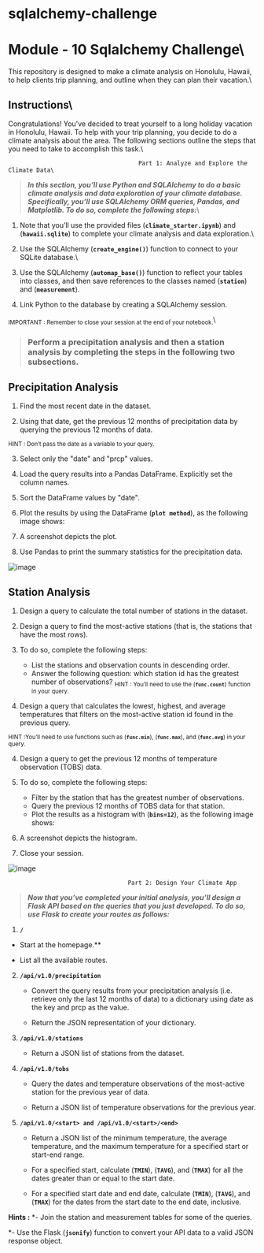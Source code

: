 # sqlalchemy-challenge
# Module - 10 Sqlalchemy Challenge\
This repository is designed to make a climate analysis on Honolulu, Hawaii, to help clients trip planning, and outline when they can plan their vacation.\

## **Instructions**\

Congratulations! You've decided to treat yourself to a long holiday vacation in Honolulu, Hawaii. To help with your trip planning, you decide to do a climate analysis about the area. The following sections outline the steps that you need to take to accomplish this task.\

                                         Part 1: Analyze and Explore the Climate Data\
>***In this section, you’ll use Python and SQLAlchemy to do a basic climate analysis and data exploration of your climate database. Specifically, you’ll use SQLAlchemy ORM queries, Pandas, and Matplotlib. To do so, complete the following steps:***\

1.  Note that you’ll use the provided files (**`climate_starter.ipynb`**) and (**`hawaii.sqlite`**) to complete your climate analysis and data exploration.\

2.  Use the SQLAlchemy (**`create_engine()`**) function to connect to your SQLite database.\

3.  Use the SQLAlchemy (**`automap_base()`**) function to reflect your tables into classes, and then save references to the classes named (**`station`**) and (**`measurement`**).

4.  Link Python to the database by creating a SQLAlchemy session.

<sub>IMPORTANT : Remember to close your session at the end of your notebook.</sub>\

>### Perform a precipitation analysis and then a station analysis by completing the steps in the following two subsections.

## **Precipitation Analysis**

1.  Find the most recent date in the dataset.

2.  Using that date, get the previous 12 months of precipitation data by querying the previous 12 months of data.

<sub>HINT :  Don’t pass the date as a variable to your query.</sub>

3.  Select only the "date" and "prcp" values.
   
4.  Load the query results into a Pandas DataFrame. Explicitly set the column names.

5.  Sort the DataFrame values by "date".

6.  Plot the results by using the DataFrame (**`plot method`**), as the following image shows:

7.  A screenshot depicts the plot.

8.  Use Pandas to print the summary statistics for the precipitation data.

![image](https://github.com/NTHub23/sqlalchemy-challenge/assets/138403390/f65d32ca-f1bf-4450-a4e9-6f8d334d0eed)


## **Station Analysis**
1.  Design a query to calculate the total number of stations in the dataset.

2.  Design a query to find the most-active stations (that is, the stations that have the most rows).
3.  To do so, complete the following steps:
    - List the stations and observation counts in descending order.
    - Answer the following question: which station id has the greatest number of observations?
<sub>HINT : You’ll need to use the (**`func.count`**) function in your query.</sub>

3.  Design a query that calculates the lowest, highest, and average temperatures that filters on the most-active station id found in the previous query.

<sub>HINT :You’ll need to use functions such as (**`func.min`**), (**`func.max`**), and (**`func.avg`**) in your query.</sub>

4.  Design a query to get the previous 12 months of temperature observation (TOBS) data. 
5.  To do so, complete the following steps:
    - Filter by the station that has the greatest number of observations.
    - Query the previous 12 months of TOBS data for that station.
    - Plot the results as a histogram with (**`bins=12`**), as the following image shows:

6.  A screenshot depicts the histogram.

7.  Close your session.
   
![image](https://github.com/NTHub23/sqlalchemy-challenge/assets/138403390/1c09a017-6d27-423e-86dd-dc10ce29b2ef)


                                      Part 2: Design Your Climate App
                                      
>***Now that you’ve completed your initial analysis, you’ll design a Flask API based on the queries that you just developed. To do so, use Flask to create your routes as follows:***

1. **`/`**

  -  Start at the homepage.**

  -  List all the available routes.

2.  **`/api/v1.0/precipitation`**

    -  Convert the query results from your precipitation analysis (i.e. retrieve only the last 12 months of data) to a dictionary using date as the key and prcp as the value.

    -  Return the JSON representation of your dictionary.

3.  **`/api/v1.0/stations`**

    -  Return a JSON list of stations from the dataset.
      
4.  **`/api/v1.0/tobs`**

    -  Query the dates and temperature observations of the most-active station for the previous year of data.

    -  Return a JSON list of temperature observations for the previous year.

5.  **`/api/v1.0/<start> and /api/v1.0/<start>/<end>`**

    -  Return a JSON list of the minimum temperature, the average temperature, and the maximum temperature for a specified start or start-end range.

    -  For a specified start, calculate (**`TMIN`**), (**`TAVG`**), and (**`TMAX`**) for all the dates greater than or equal to the start date.

    -  For a specified start date and end date, calculate (**`TMIN`**), (**`TAVG`**), and (**`TMAX`**) for the dates from the start date to the end date, inclusive.

**Hints :**
*-  Join the station and measurement tables for some of the queries.

*-  Use the Flask (**`jsonify`**) function to convert your API data to a valid JSON response object.
